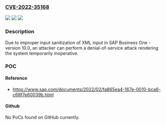 ### [CVE-2022-35168](https://cve.mitre.org/cgi-bin/cvename.cgi?name=CVE-2022-35168)
![](https://img.shields.io/static/v1?label=Product&message=SAP%20Business%20one&color=blue)
![](https://img.shields.io/static/v1?label=Version&message=%3D%2010.0%20&color=brighgreen)
![](https://img.shields.io/static/v1?label=Vulnerability&message=CWE-611&color=brighgreen)

### Description

Due to improper input sanitization of XML input in SAP Business One - version 10.0, an attacker can perform a denial-of-service attack rendering the system temporarily inoperative.

### POC

#### Reference
- https://www.sap.com/documents/2022/02/fa865ea4-167e-0010-bca6-c68f7e60039b.html

#### Github
No PoCs found on GitHub currently.

